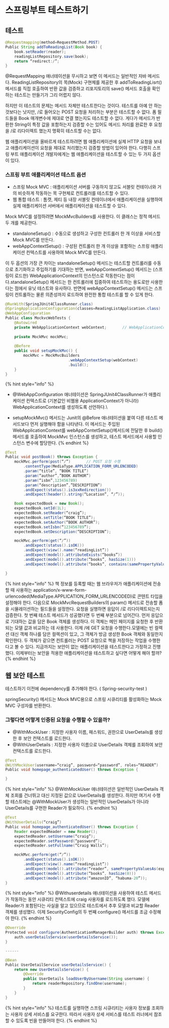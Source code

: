 # 스프링부트 테스트하기

## 테스트

```java
@Requestmapping(method=RequestMethod.POST)
Public String addToReadingList(Book book) {
	book.setReader(reader);
	readingListRepository.save(book);
	return “redirect:/”;
}
```

@RequestMapping 애너테이션을 무시하고 보면 이 메서드는 일반적인 자바 메서드다. ReadingListRepository의 목(Mock) 구현체를 제공한 후 addToReadingLisrt() 메서드를 직접 호출하여 반환 값을 검증하고 리포지토리의 save() 메서드 호출을 확인하는 테스트는 만들기가 그리 어렵지 않다.

하지만 이 테스트의 문제는 메서드 자체만 테스트한다는 것이다. 테스트를 아예 안 하는 것보다는 낫지만, /로 들어오는 POST 요청을 처리하는 부분은 테스트할 수 없다. 폼 필드들을 Book 매개변수에 제대로 연결 했는지도 테스트할 수 없다. 게다가 메서드가 반환한 String이 특정 값을 포함하는지 검증할 수는 있어도 메서드 처리를 완료한 후 요청을 /로 리다이렉트 했는지 명확히 테스트할 수는 없다.

웹 애플리케이션을 올바르게 테스트하려면 웹 애플리케이션에 실제 HTTP 요청을 보내고 애플리케이션이 요청을 제대로 처리했는지 검증할 방법이 있어야 한다. 다행히 스프링 부트 애플리케이션 개발자에게는 웹 애플리케이션을 테스트할 수 있는 두 가지 옵션이 있다.

### 스프링 부트 애플리케이션 테스트 옵션

* 스프링 Mock MVC : 애플리케이션 서버를 구동하지 않고도 서블릿 컨테이너와 거의 비슷하게 작동하는 목 구현체로 컨트롤러를 테스트할 수 있다.
* 웹 통합 테스트 : 톰캣, 제티 등 내장 서블릿 컨테이너에서 애플리케이션을 실행하여 실제 애플리케이션 서버에서 애플리케이션을 테스트할 수 있다.

Mock MVC를 설정하려면 MockMvcBuilders를 사용한다. 이 클래스는 정적 메서드 두 개를 제공한다.

* standaloneSetup() : 수동으로 생성하고 구성한 컨트롤러 한 개 이상을 서비스할 Mock MVC를 만든다.
* webAppContextSetup() : 구성된 컨트롤러 한 개 이상을 포함하는 스프링 애플리케이션 컨텍스트를 사용하여 Mock MVC를 만든다.

이 두 옵션의 가장 큰 차이는 standaloneSetup() 메서드는 테스트할 컨트롤러를 수동으로 초기화하고 주입하기를 기대하는 반면, webAppContextSetup() 메서드는 (스프링이 로드한) WebApplicationContext의 인스턴스로 작동한다는 점이다.standaloneSetup() 메서드는 한 컨트롤러에 집중하여 테스트하는 용도로만 사용한다는 점에서 유닛 테스트와 유사하다. 반면에 webAppContextSetup() 메서드는 스프링이 컨트롤하는 물론 의존성까지 로드하여 완전한 통합 테스트를 할 수 있게 한다.

```java
@RunWith(SpringJUnit4ClassRunner.class)
@SpringApplicationConfiguration(classes=ReadingListApplication.class)
@WebAppConfiguration
Public class MockvcWebTests {
	@Autowired
	private WebApplicationContext webContext;		// WebApplicationConext 주입
	
	private MockMvc mockMvc;
	
	@Before
	public void setupMockMvc() {
		mockMvc = MockMvcBuilders
							.webAppContextSetup(webContext)
							.build();
	}
}
```

{% hint style="info" %}
* @WebAppConfiguration 애너테이션은 SpringJUnit4ClassRunner가 애플리케이션 컨텍스트로 (기본값인 비웹용 ApplicationContext가 아니라) WebApplicationContext를 생성하도록 선언하다.\

* setupMockMvc() 메서드는 Junit의 @Before 애너테이션을 붙여 다른 테스트 메서드보다 먼저 실행해야 함을 나타낸다. 이 메서드는 주입된 WebApplicationContext를 webAppContetSetup()메서드에 전달한 후 build() 메서드를 호출하여 MockMvc 인스턴스를 생성하고, 테스트 메서드에서 사용할 인스턴스 변수에 할당한다.
{% endhint %}

```java
@Test
Public void postBook() throws Exception {
	mockMvc.perform(post(“/”)		// POST 요청 수행
		.contentType(MediaType.APPLICATION_FORM_URLENCODED)
		.param(“title”, “BOOK TITLE”)
		.param(“author”,”BOOK AUTHOR”)
		.param(“isbn”,123456789)
		.param(“description”,”DESCRIPTION”)
		.andExpect(status().is3xxRedirection())
		.andExpect(header().string(“Location”, “/”));

	Book expectedBook = new Book();
	expectedBook.setId(1L);
	expectedBook.setReader(“craig”);
	expectedBook.setTitle(“BOOK TITLE”);
	expectedBook.setAuthor(“BOOK AUTHOR”);
	expectedBook.setIsbn(“123456789”);
	expectedBook.setDescription(“DESCRIPTION”);

	mockMvc.perform(get(“/”))
		.andExpect(status().isOK())
		.andExpect(view().name(“readingList”))
		.andExpect(model().attributeExists(“books”))
		.andExpect(model().attribute(“books”, hasSize(1)))
		.andExpect(model().attribute(“books”, contains(samePropertyValuesAs(expectedBook))));

}
```

{% hint style="info" %}
책 정보를 등록할 때는 웹 브라우저가 애플리케이션에 전송할 때 사용하는 application/x-www-form-urlencoded(MediaType.APPLICATION\_FORM\_URLENCODED)로 콘텐트 타입을 설정해야 한다. 다음으로 MockMvcRequestBuilders의 param() 메서드로 전송할 폼을 시뮬레이션하는 필드들을 설정한다. 요청을 실행하면 응답이 /로 리다이렉트되는지 검증한다. 첫 번째 테스트 메서드가 성공했다면 두 번째 부분으로 넘어간다. 먼저 응답으로 기대하는 값을 담은 Book 객체를 생성하다. 이 객체는 메인 페이지를 요청한 후 반환되는 모델 값과 비교하는 데 사용한다. 이제 /에 GET 요청을 수행한다.모델에는 빈 컬렉션 대신 객체 하나를 담은 컬렉션이 있고, 그 객체가 방금 생성한 Book 객체와 동일한지 확인한다. 두 객체가 같으면 컨트롤러는 POST 요청으로 책을 저장하는 작업을 수행한다고 볼 수 있다. 지금까지는 보안이 없는 애플리케이션을 테스트한다고 가정하고 진행했다. 이제부터는 보안을 적용한 애플리케이션을 테스트하고 싶다면 어떻게 해야 할까?
{% endhint %}

## 웹 보안 테스트

테스트하기 이전에 dependency를 추가해야 한다. ( Spring-security-test )

springSecurity() 메서드는 Mock MVC용으로 스프링 시큐리티를 활성화하는 Mock MVC 구성자를 반환한다.

### 그렇다면 어떻게 인증된 요청을 수행할 수 있을까?

* @WithMockUser : 지정한 사용자 이름, 패스워드, 권한으로 UserDetails를 생성한 후 보안 컨텍스트를 로드한다.
* @WithUserDetails : 지정한 사용자 이름으로 UserDetails 객체를 조회하여 보안 컨텍스트를 로드한다.

```java
@Test
@WithMockUser(username=“craig”, password=“password”, roles=“READER”)
Public void homepage_authenticatedUser() throws Exception {

}
```

{% hint style="info" %}
@WithMockUser 애너테이션은 일반적인 UserDetails 객체 조회를 건너뛰고 대신 지정된 값으로 UserDetails를 생성한다. 하지만 여기서 수행할 테스트에는 @WithMockUser가 생성하는 일반적인 UserDetails가 아니라 UserDetails를 구현한 Reader가 필요하다.
{% endhint %}

```java
@Test
@WithUserDetails(“craig”)
Public void homepage_authenticatedUser() throws Exception {
	Reader expectedReader = new Reader();
	expectedReader.setUsername(“craig”);
	expectedReader.setPassword(“password”);
	expectedReader.setFullname(“Craig Walls”);

	mockMvc.perform(get(“/”))
		.andExpect(status().isOK())
		.andExpect(view().name(“readingList”))
		.andExpect(model().attribute(“reader”, samePropertyValuesAs(expectedReader)))
		.andExpect(model().attribute(“books”, hasSize(0)))
		.andExpect(model().attribute(“amazonID”, “habuma-20”));
}
```

{% hint style="info" %}
@Withuserdetails 애너테이션을 사용하여 테스트 메서드가 작동하는 동안 시큐리티 컨텍스트에 craig 사용자를 로드하도록 했다. 모델에 Reader가 포함된다는 사실을 알고 있으므로 테스트에서 추후 모델과 비교할 Reader 객체를 생성했다. 이제 SecurityConfig의 두 번째 configure() 메서드를 조금 수정해야 한다.
{% endhint %}

```java
@Override
Protected void configure(AuthenticationManagerBuilder auth) throws Exception {
	auth.userDetailsService(userDetailsService());
}

------

@Bean
Public UserDetailService userDetailsService() {
	return new UserDetailsService() {
		@Override
		public UserDetails loadUserByUsername(String username) {
			return readerRepository.findOne(username);
		}
	}
}
```

{% hint style="info" %}
테스트를 실행하면 스프링 시큐리티는 사용자 정보를 조회하는 사용자 상세 서비스를 요구한다. 따라서 사용자 상세 서비스를 테스트 러너에서 참조할 수 있도록 빈을 만들어야 한다.
{% endhint %}
